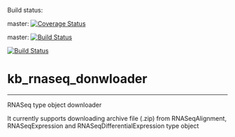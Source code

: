 Build status:

master: [![Coverage Status](https://coveralls.io/repos/github/Tianhao-Gu/kb_rnaseq_donwloader/badge.svg?branch=master)](https://coveralls.io/github/Tianhao-Gu/[YOUR_MODULE_NAME]?branch=master)

master:  [![Build Status](https://travis-ci.org/Tianhao-Gu/kb_rnaseq_donwloader.svg?branch=master)](https://travis-ci.org/Tianhao-Gu/kb_rnaseq_donwloader)


[![Build Status](https://travis-ci.org/tgu2/kb_rnaseq_donwloader.svg?branch=master)](https://travis-ci.org/tgu2/kb_rnaseq_donwloader)

# kb_rnaseq_donwloader
---

RNASeq type object downloader

It currently supports downloading archive file (.zip) from RNASeqAlignment, RNASeqExpression and RNASeqDifferentialExpression type object
